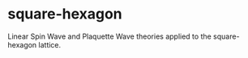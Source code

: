 # square-hexagon
Linear Spin Wave and Plaquette Wave theories applied to the square-hexagon lattice.
